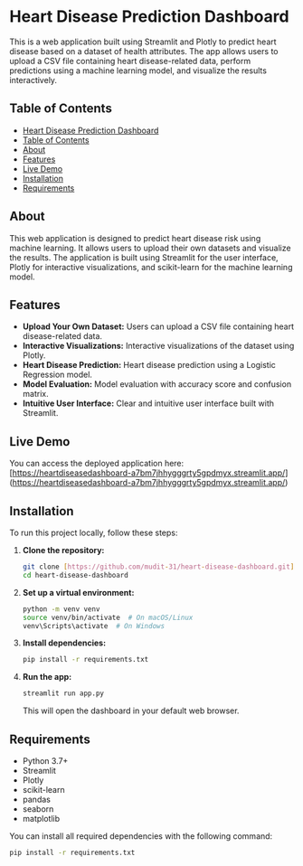 # Heart Disease Prediction Dashboard

This is a web application built using Streamlit and Plotly to predict heart disease based on a dataset of health attributes. The app allows users to upload a CSV file containing heart disease-related data, perform predictions using a machine learning model, and visualize the results interactively.

## Table of Contents

-   [Heart Disease Prediction Dashboard](#heart-disease-prediction-dashboard)
-   [Table of Contents](#table-of-contents)
-   [About](#about)
-   [Features](#features)
-   [Live Demo](#live-demo)
-   [Installation](#installation)
-   [Requirements](#requirements)

## About

This web application is designed to predict heart disease risk using machine learning. It allows users to upload their own datasets and visualize the results. The application is built using Streamlit for the user interface, Plotly for interactive visualizations, and scikit-learn for the machine learning model.

## Features

-   **Upload Your Own Dataset:** Users can upload a CSV file containing heart disease-related data.
-   **Interactive Visualizations:** Interactive visualizations of the dataset using Plotly.
-   **Heart Disease Prediction:** Heart disease prediction using a Logistic Regression model.
-   **Model Evaluation:** Model evaluation with accuracy score and confusion matrix.
-   **Intuitive User Interface:** Clear and intuitive user interface built with Streamlit.

## Live Demo

You can access the deployed application here: [https://heartdiseasedashboard-a7bm7jhhygggrty5gpdmyx.streamlit.app/] (https://heartdiseasedashboard-a7bm7jhhygggrty5gpdmyx.streamlit.app/)

## Installation

To run this project locally, follow these steps:

1.  **Clone the repository:**

    ```bash
    git clone [https://github.com/mudit-31/heart-disease-dashboard.git](https://github.com/mudit-31/heart-disease-dashboard.git)
    cd heart-disease-dashboard
    ```

2.  **Set up a virtual environment:**

    ```bash
    python -m venv venv
    source venv/bin/activate  # On macOS/Linux
    venv\Scripts\activate  # On Windows
    ```

3.  **Install dependencies:**

    ```bash
    pip install -r requirements.txt
    ```

4.  **Run the app:**

    ```bash
    streamlit run app.py
    ```

    This will open the dashboard in your default web browser.

## Requirements

-   Python 3.7+
-   Streamlit
-   Plotly
-   scikit-learn
-   pandas
-   seaborn
-   matplotlib

You can install all required dependencies with the following command:

```bash
pip install -r requirements.txt